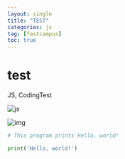 ```yaml
---
layout: single
title: "TEST"
categories: js
tag: [fastcampus]
toc: true
---
```


# test

JS, CodingTest

![js](../images/jslogo.png)

![img](../images/bojlogo.png)

```python
# This program prints Hello, world!

print('Hello, world!')
```
